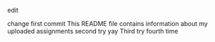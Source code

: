edit

change
first commit
This README file contains information about my uploaded assignments
second try yay
Third try
fourth time
